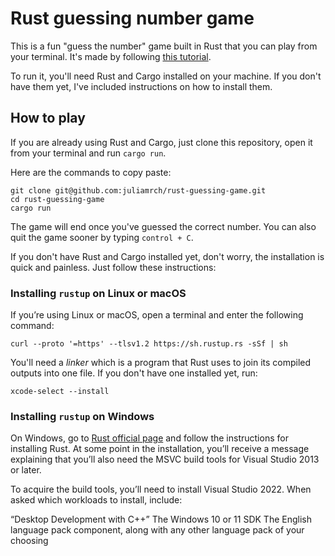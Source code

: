 
# Rust guessing number game

This is a fun "guess the number" game built in Rust that you can play from your terminal. It's made by following [this tutorial](https://doc.rust-lang.org/book/ch02-00-guessing-game-tutorial.html).

To run it, you'll need Rust and Cargo installed on your machine. If you don't have them yet, I've included instructions on how to install them.

## How to play

If you are already using Rust and Cargo, just clone this repository, open it from your terminal and run `cargo run`.

Here are the commands to copy paste:

```shell
git clone git@github.com:juliamrch/rust-guessing-game.git
cd rust-guessing-game
cargo run
```

The game will end once you've guessed the correct number. You can also quit the game sooner by typing `control + C`.

If you don't have Rust and Cargo installed yet, don't worry, the installation is quick and painless. Just follow these instructions:

### Installing `rustup` on Linux or macOS

If you’re using Linux or macOS, open a terminal and enter the following command:

`curl --proto '=https' --tlsv1.2 https://sh.rustup.rs -sSf | sh`

You'll need a _linker_  which is a program that Rust uses to join its compiled outputs into one file. If you don't have one installed yet, run:

`xcode-select --install`

### Installing `rustup` on Windows

On Windows, go to [Rust official page](https://www.rust-lang.org/tools/install) and follow the instructions for installing Rust. At some point in the installation, you’ll receive a message explaining that you’ll also need the MSVC build tools for Visual Studio 2013 or later.

To acquire the build tools, you’ll need to install Visual Studio 2022. When asked which workloads to install, include:

“Desktop Development with C++”
The Windows 10 or 11 SDK
The English language pack component, along with any other language pack of your choosing